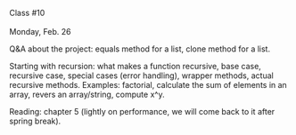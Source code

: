 <div class="lecture1">

<div class="column_date">
<p markdown="block">

Class #10 <br>  
Monday, Feb. 26
</p>
</div>
<div class="column_materials">
<p markdown="block">

Q&amp;A about the project: equals method for a list, clone method for a list.  <br>

Starting with recursion: what makes a function recursive, base case, recursive case, special cases (error handling), wrapper methods, actual recursive methods.
Examples: factorial, calculate the sum of elements in an array, 
revers an array/string, compute x^y. 


</p>
</div>

<div class="column_assign">
<p markdown="block">

Reading: chapter 5 (lightly on performance, we will come back to it after spring break). 

</p>
</div>

</div>
